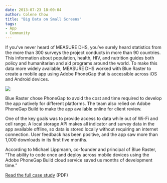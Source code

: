 ```yaml
---
date: 2013-07-23 18:00:04
author: Colene Chow
title: "Big Data on Small Screens"
tags:
- App
- Community
---
```


If you’ve never heard of MEASURE DHS, you’ve surely heard statistics from the more than 300 surveys the project conducts in more than 90 countries. This information about population, health, HIV, and nutrition guides both policy and humanitarian and aid programs around the world. To make this data more widely available, MEASURE DHS worked with Blue Raster to create a mobile app using Adobe PhoneGap that is accessible across iOS and Android devices.
 
![](/uploads/blog/2013-07/blueraster-measuredhs.png)

Blue Raster chose PhoneGap to avoid the cost and time required to develop the app natively for different platforms. The team also relied on Adobe PhoneGap Build to make the app available online for client review.
 
One of the key goals was to provide access to data while out of Wi-Fi and cell range. A local storage API makes all indicator and survey data in the app available offline, so data is stored locally without requiring an internet connection. User feedback has been positive, and the app saw more than 1,000 downloads in its first five months.
 
According to Michael Lippmann, co-founder and principal of Blue Raster, “The ability to code once and deploy across mobile devices using the Adobe PhoneGap Build cloud service saved us months of development time.” 

[Read the full case study](http://adobe.ly/11kdoB2) (PDF)
